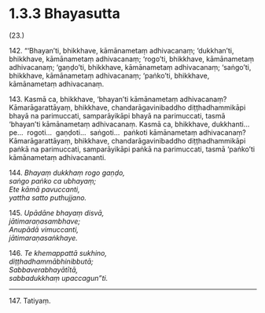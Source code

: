 

# 1.3.3 Bhayasutta




(23.)

142\. “‘Bhayan’ti, bhikkhave, kāmānametaṃ adhivacanaṃ; ‘dukkhan’ti, bhikkhave, kāmānametaṃ adhivacanaṃ; ‘rogo’ti, bhikkhave, kāmānametaṃ adhivacanaṃ; ‘gaṇḍo’ti, bhikkhave, kāmānametaṃ adhivacanaṃ; ‘saṅgo’ti, bhikkhave, kāmānametaṃ adhivacanaṃ; ‘paṅko’ti, bhikkhave, kāmānametaṃ adhivacanaṃ.

143\. Kasmā ca, bhikkhave, ‘bhayan’ti kāmānametaṃ adhivacanaṃ? Kāmarāgarattāyaṃ, bhikkhave, chandarāgavinibaddho diṭṭhadhammikāpi bhayā na parimuccati, samparāyikāpi bhayā na parimuccati, tasmā ‘bhayan’ti kāmānametaṃ adhivacanaṃ. Kasmā ca, bhikkhave, dukkhanti…pe…  rogoti…  gaṇḍoti…  saṅgoti…  paṅkoti kāmānametaṃ adhivacanaṃ? Kāmarāgarattāyaṃ, bhikkhave, chandarāgavinibaddho diṭṭhadhammikāpi paṅkā na parimuccati, samparāyikāpi paṅkā na parimuccati, tasmā ‘paṅko’ti kāmānametaṃ adhivacananti.

144\. _Bhayaṃ dukkhaṃ rogo gaṇḍo,_  
_saṅgo paṅko ca ubhayaṃ;_  
_Ete kāmā pavuccanti,_  
_yattha satto puthujjano._  


145\. _Upādāne bhayaṃ disvā,_  
_jātimaraṇasambhave;_  
_Anupādā vimuccanti,_  
_jātimaraṇasaṅkhaye._  


146\. _Te khemappattā sukhino,_  
_diṭṭhadhammābhinibbutā;_  
_Sabbaverabhayātītā,_  
_sabbadukkhaṃ upaccagun”ti._  


---

147\. Tatiyaṃ.





